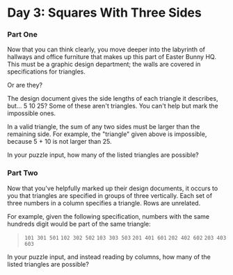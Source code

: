 # Day 3: Squares With Three Sides

### Part One

Now that you can think clearly, you move deeper into the labyrinth of hallways
and office furniture that makes up this part of Easter Bunny HQ. This must be a
graphic design department; the walls are covered in specifications for
triangles.

Or are they?

The design document gives the side lengths of each triangle it describes,
but... 5 10 25? Some of these aren't triangles. You can't help but mark the
impossible ones.

In a valid triangle, the sum of any two sides must be larger than the remaining
side. For example, the "triangle" given above is impossible, because 5 + 10 is
not larger than 25.

In your puzzle input, how many of the listed triangles are possible?

### Part Two

Now that you've helpfully marked up their design documents, it occurs to you
that triangles are specified in groups of three vertically. Each set of three
numbers in a column specifies a triangle. Rows are unrelated.

For example, given the following specification, numbers with the same hundreds
digit would be part of the same triangle:
> `101 301 501`
`102 302 502`
`103 303 503`
`201 401 601`
`202 402 602`
`203 403 603`

In your puzzle input, and instead reading by columns, how many of the listed
triangles are possible?
